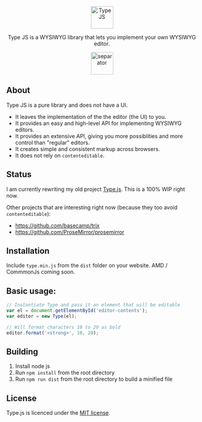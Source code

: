 <p align="center">
  &nbsp; <!-- booo hack, remove me -->
</p>
<p align="center">
  <img alt="Type JS" src="https://raw.githubusercontent.com/LukasBombach/new-type-js/master/demo/images/logo@2x.png" height="59">
</p>
<p align="center">
  Type JS is a WYSIWYG library that lets you implement your own WYSIWYG editor.
</p>
<p align="center">
  <img alt="separator" src="https://raw.githubusercontent.com/LukasBombach/new-type-js/master/demo/images/separator.png" height="59">
</p>

## About

Type JS is a pure library and does not have a UI.

* It leaves the implementation of the the editor (the UI) to you.
* It provides an easy and high-level API for implementing WYSIWYG editors.
* It provides an extensive API, giving you more possiblities and more control than "regular" editors.
* It creates simple and consistent markup across browsers.
* It does not rely on `contenteditable`.

## Status

I am currently rewriting my old project [Type.js](https://github.com/LukasBombach/Type.js). 
This is a 100% WIP right now.

Other projects that are interesting right now (because they too avoid `contenteditable`):

* https://github.com/basecamp/trix
* https://github.com/ProseMirror/prosemirror

## Installation

Include `type.min.js` from the `dist` folder on your website. AMD / CommmonJs coming soon.

## Basic usage:

```javascript
// Instantiate Type and pass it an element that will be editable
var el = document.getElementById('editor-contents');
var editor = new Type(el);

// Will format characters 10 to 20 as bold
editor.format('<strong>', 10, 20);
```

## Building

1. Install node js
2. Run `npm install` from the root directory
3. Run `npm run dist` from the root directory to build a minified file

## License

Type.js is licenced under the [MIT license](https://github.com/LukasBombach/new-type-js/blob/master/LICENSE).
